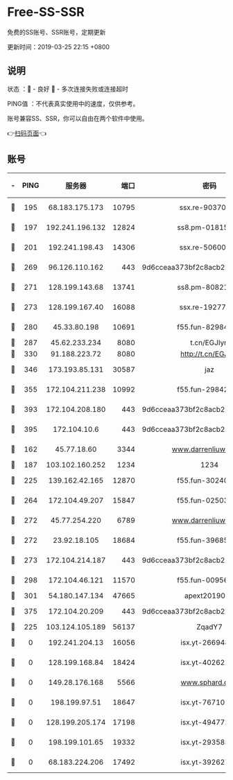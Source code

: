 # Free-SS-SSR

免费的SS账号、SSR账号，定期更新

更新时间：2019-03-25 22:15 +0800

## 说明

状态     ：🙂 - 良好 🙁 - 多次连接失败或连接超时

PING值   ：不代表真实使用中的速度，仅供参考。

账号兼容SS、SSR，你可以自由在两个软件中使用。

👉[扫码页面](https://liesauer.github.io/Free-SS-SSR/)👈

## 账号

|-|PING|服务器|端口|密码|加密方式|区域|
|:----:|:----:|:-----:|-----:|:----:|:----:|:----:|
|🙂|195|68.183.175.173|10795|ssx.re-90370518|aes-256-cfb|US|
|🙂|197|192.241.196.132|12824|ss8.pm-01815174|aes-256-cfb|US|
|🙂|201|192.241.198.43|14306|ssx.re-50600808|aes-256-cfb|US|
|🙂|269|96.126.110.162|443|9d6cceaa373bf2c8acb22e60b6a58be6|aes-256-cfb|US|
|🙂|271|128.199.143.68|13741|ss8.pm-80821206|aes-256-cfb|SG|
|🙂|273|128.199.167.40|16088|ssx.re-19277467|aes-256-cfb|SG|
|🙂|280|45.33.80.198|10691|f55.fun-82984972|aes-256-cfb|US|
|🙂|287|45.62.233.234|8080|t.cn/EGJIyrl|rc4-md5|CA|
|🙂|330|91.188.223.72|8080|http://t.cn/EGJIyrl|rc4-md5|RU|
|🙂|346|173.193.85.131|30587|jaz|aes-256-cfb|US|
|🙂|355|172.104.211.238|10992|f55.fun-29842586|aes-256-cfb|US|
|🙂|393|172.104.208.180|443|9d6cceaa373bf2c8acb22e60b6a58be6|aes-256-cfb|US|
|🙂|395|172.104.10.6|443|9d6cceaa373bf2c8acb22e60b6a58be6|aes-256-cfb|US|
|🙂|162|45.77.18.60|3344|www.darrenliuwei.com|aes-256-cfb|JP|
|🙂|187|103.102.160.252|1234|1234|rc4-md5|JP|
|🙂|225|139.162.42.165|12870|f55.fun-30240273|aes-256-cfb|SG|
|🙂|264|172.104.49.207|15847|f55.fun-02503787|aes-256-cfb|SG|
|🙂|272|45.77.254.220|6789|www.darrenliuwei.com|aes-256-cfb|SG|
|🙂|272|23.92.18.105|18684|f55.fun-39685048|aes-256-cfb|US|
|🙂|273|172.104.214.187|443|9d6cceaa373bf2c8acb22e60b6a58be6|aes-256-cfb|US|
|🙂|298|172.104.46.121|11570|f55.fun-00956881|aes-256-cfb|SG|
|🙂|301|54.180.147.134|47665|apext2019001|chacha20|KR|
|🙂|375|172.104.20.209|443|9d6cceaa373bf2c8acb22e60b6a58be6|aes-256-cfb|US|
|🙁|225|103.124.105.189|56137|ZqadY7|chacha20|CN|
|🙁|0|192.241.204.13|16056|isx.yt-26694898|aes-256-cfb|US|
|🙁|0|128.199.168.84|18424|isx.yt-40262228|aes-256-cfb|SG|
|🙁|0|149.28.176.168|5566|www.sphard.com|aes-256-cfb|AU|
|🙁|0|198.199.97.51|18647|isx.yt-76710107|aes-256-cfb|US|
|🙁|0|128.199.205.174|17198|isx.yt-49477216|aes-256-cfb|SG|
|🙁|0|198.199.101.65|19332|isx.yt-29358597|aes-256-cfb|US|
|🙁|0|68.183.224.206|17492|isx.yt-39262764|aes-256-cfb|SG|
